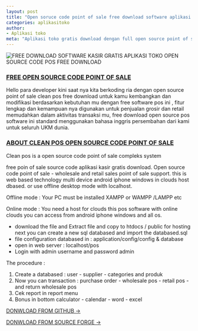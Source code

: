 ```yaml
---
layout: post
title: "Open soruce code point of sale free download software aplikasi kasir gratis lengkap kode"
categories: aplikasitoko
author:
- Aplikasi toko
meta: "Aplikasi toko gratis download dengan full open source point of sale code wholesale retail pos fitur"
---
```

![FREE DOWNLOAD SOFTWARE KASIR GRATIS APLIKASI TOKO OPEN SOURCE CODE POS FREE DOWNLOAD](https://mesinkasir.github.io/assets/img/2.%20menu.png)

### **[FREE OPEN SOURCE CODE POINT OF SALE](/aplikasitoko/2020/04/02/opensource.html)**

Hello para developer kini saat nya kita berkoding ria dengan open source point of sale clean pos free download untuk kamu kembangkan dan modifikasi berdasarkan kebutuhan mu dengan free software pos ini , fitur lengkap dan kemampuan nya digunakan untuk penjualan grosir dan retail memudahkan dalam aktivitas transaksi mu, free download open source pos software ini standard menggunakan bahasa inggris persembahan dari kami untuk seluruh UKM dunia.


### **[ABOUT CLEAN POS OPEN SOURCE CODE POINT OF SALE](/aplikasitoko/2020/04/02/opensource.html)**

Clean pos is a open source code point of sale compleks system

free poin of sale source code aplikasi kasir gratis download.
Open source code point of sale - wholesale and retail sales point of sale support.
this is web based technology multi device android iphone windows in clouds  host dbased. or use offline desktop mode with localhost.

Offline mode : Your PC must  be installed XAMPP or WAMPP /LAMPP etc

Online mode : You need a host for clouds this pos software
with online clouds you can access from android iphone windows and all os.
+ download the file and Extract file and copy to htdocs / public for hosting
next you can create a new sql databased and import the databased.sql 
+ file configuration databased in : application/config/config & database
+ open in web server : localhost/pos
+ Login with admin username and password admin

The procedure :
1. Create a databased : user - supplier - categories and produk
2. Now you can transaction : purchase order - wholesale pos - retail pos - and return wholesale pos
3. Cek report in report menu
4. Bonus in bottom calculator - calendar - word - excel



[DONWLOAD FROM GITHUB →](https://github.com/mesinkasir/cleanpos-opensource)

[DONWLOAD FROM SOURCE FORGE →](https://sourceforge.net/projects/open-source-pos-cleanpos/)
